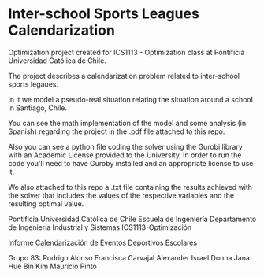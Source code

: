# Inter-school Sports Leagues Calendarization
Optimization project created for ICS1113 - Optimization class at Pontificia Universidad Católica de Chile.

The project describes a calendarization problem related to inter-school sports legaues.

In it we model a pseudo-real situation relating the situation around a school in Santiago, Chile.

You can see the math implementation of the model and some analysis (in Spanish) regarding the project in the .pdf file attached to this repo.

Also you can see a python file coding the solver using the Gurobi library with an Academic License provided to the University, in order to run the code you'll need to have Guroby installed and an appropriate license to use it.

We also attached to this repo a .txt file containing the results achieved with the solver that includes the values of the respective variables and the resulting optimal value.

Pontificia Universidad Católica de Chile
Escuela de Ingeniería
Departamento de Ingeniería Industrial y Sistemas
ICS1113-Optimización

Informe Calendarización de Eventos Deportivos Escolares

Grupo 83:
Rodrigo Alonso 
Francisca Carvajal 
Alexander Israel 
Donna Jana 
Hue Bin Kim 
Mauricio Pinto 
